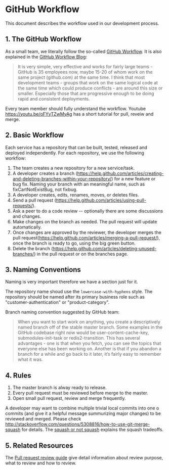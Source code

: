 # GitHub Workflow
This document describes the workflow used in our development process. 

## 1. The GitHub Workflow
As a small team, we literally follow the so-called [GitHub Workflow](https://guides.github.com/introduction/flow/). It is also explained in the [GitHub Workflow Blog](http://scottchacon.com/2011/08/31/github-flow.html): 

> It is very simple, very effective and works for fairly large teams - GitHub is 35 employees now, maybe 15-20 of whom work on the same project (github.com) at the same time. I think that most development teams - groups that work on the same logical code at the same time which could produce conflicts - are around this size or smaller. Especially those that are progressive enough to be doing rapid and consistent deployments.

Every team member should fully understand the workflow. Youtube https://youtu.be/oFYyTZwMyAg has a short tutorial for pull, reveiw and merge. 

## 2. Basic Workflow
Each service has a repository that can be built, tested, released and deployed independently. For each repository, we use the following workflow: 

1. The team creates a new repository for a new service/task. 
2. A developer creates a branch (https://help.github.com/articles/creating-and-deleting-branches-within-your-repository/) for a new feature or bug fix. Naming your branch with an meaningful name, such as fixCartNotExistBug, not fixbug.
3. A developer creates, edits, renames, moves, or deletes files. 
4. Send a pull request (https://help.github.com/articles/using-pull-requests/). 
5. Ask a peer to do a code review -- optionally there are some discussions and changes.
6. Make changes on the branch as needed. The pull request will update automatically.  
7. Once changes are approved by the reviewer, the developer merges the pull request(https://help.github.com/articles/merging-a-pull-request/), once the branch is ready to go, using the big green button.
8. Delete the branch (https://help.github.com/articles/deleting-unused-branches/) in the pull request or on the branches page. 

## 3. Naming Conventions
Naming is very important therefore we have a section just for it. 

The repository name shoud use the `lowercase-with-hyphens` style. The repository should be named after its primary business role such as "customer-authentication" or "product-category". 

Branch naming convention suggested by GitHub team: 
>When you want to start work on anything, you create a descriptively named branch off of the stable master branch. Some examples in the GitHub codebase right now would be user-content-cache-key, submodules-init-task or redis2-transition. This has several advantages - one is that when you fetch, you can see the topics that everyone else has been working on. Another is that if you abandon a branch for a while and go back to it later, it’s fairly easy to remember what it was.

## 4. Rules
1. The master branch is alway ready to release. 
2. Every pull request must be reviewed before merge to the master. 
3. Open small pull request, review and merge frequently. 

A developer may want to combine multiple trivial local commits into one o commits (and give it a helpful message summurizing major changes) to be reviewed and merged. Please check http://stackoverflow.com/questions/5308816/how-to-use-git-merge-squash for details. The [squash or not squash](http://jamescooke.info/git-to-squash-or-not-to-squash.html) explains the squash tradeoffs.  

## 5. Related Resources
The [Pull request review guide](./review_guide/pull_request_review_guide.md) give detail information about review purpose, what to review and how to review. 
